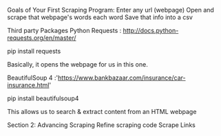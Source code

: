 Goals of Your First Scraping Program:
Enter any url (webpage)
Open and scrape that webpage's words each word
Save that info into a csv

Third party Packages
Python Requests : http://docs.python-requests.org/en/master/

pip install requests

Basically, it opens the webpage for us in this one.

BeautifulSoup 4 :'https://www.bankbazaar.com/insurance/car-insurance.html'

pip install beautifulsoup4

This allows us to search & extract content from an HTML webpage

Section 2: Advancing Scraping
Refine scraping code
Scrape Links
